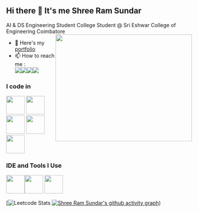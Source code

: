 ## Hi there 👋 It's me Shree Ram Sundar

AI & DS Engineering Student
College Student @ Sri Eshwar College of Engineering Coimbatore
<img align="right" width="370" height="290" src="https://i.pinimg.com/originals/47/f0/34/47f0342cec72b800463bf003eac1257e.gif">
- 🔭 Here's my [portfolio](https://shreeramsundarportfolio.netlify.app/)                                                 
- 📫 How to reach me :
<br /> [<img src="https://img.shields.io/badge/Twitter-1DA1F2?style=for-the-badge&logo=twitter&logoColor=white" />](https://twitter.com/Shreeram_Sundar)[<img src="https://img.shields.io/badge/LinkedIn-0077B5?style=for-the-badge&logo=linkedin&logoColor=white" />](https://www.linkedin.com/in/shreeramsundar6/)[<img src="https://img.shields.io/badge/Facebook-1877F2?style=for-the-badge&logo=facebook&logoColor=white" />](https://www.facebook.com/shree.r.sundar)[<img src="https://img.shields.io/badge/Instagram-E4405F?style=for-the-badge&logo=instagram&logoColor=white" />](https://www.instagram.com/shree_ram_sundar/)

### I code in
<img height="50" width="50" src="https://img.icons8.com/color/48/000000/python.png" /> <img height="50" width="50" src="https://img.icons8.com/color/48/000000/c-programming.png" /> <img height="50" width="50" src="https://img.icons8.com/color/48/000000/c-plus-plus-logo.png" /> <img height="50" width="50" src="https://img.icons8.com/color/48/000000/css3.png" />
<img height="50" width="50" src="https://img.icons8.com/color/48/000000/javascript.png"/>

### IDE and Tools I Use
<img height="50" width="50" src="https://img.icons8.com/color/48/000000/visual-studio-code-2019.png"/><img height="50" src="https://img.shields.io/badge/Netlify-00C7B7?style=for-the-badge&logo=netlify&logoColor=white"/> <img height="50" src="https://img.shields.io/badge/Adobe%20XD-FF61F6?style=for-the-badge&logo=Adobe%20XD&logoColor=white"/>

[![Leetcode Stats](https://www.instagram.com/shree_ram_sundar/)
[![Shree Ram Sundar's github activity graph](https://github-readme-activity-graph.vercel.app/graph?username=shreeramsundart&bg_color=000000&color=62fe7c&line=299721&point=cae8cc&area=true&hide_border=true)](https://github.com/ashutosh00710/github-readme-activity-graph))


